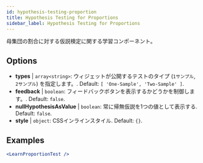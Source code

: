 ```yaml
---
id: hypothesis-testing-proportion
title: Hypothesis Testing for Proportions
sidebar_label: Hypothesis Testing for Proportions
---
```


母集団の割合に対する仮説検定に関する学習コンポーネント。

## Options

* __types__ | `array<string>`: ウィジェットが公開するテストのタイプ (`1サンプル`, `2サンプル`) を指定します。. Default: `[
  'One-Sample',
  'Two-Sample'
]`.
* __feedback__ | `boolean`: フィードバックボタンを表示するかどうかを制御します。. Default: `false`.
* __nullHypothesisAsValue__ | `boolean`: 常に帰無仮説を1つの値として表示する. Default: `false`.
* __style__ | `object`: CSSインラインスタイル. Default: `{}`.


## Examples

```jsx live
<LearnProportionTest />
```

